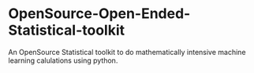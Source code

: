 OpenSource-Open-Ended-Statistical-toolkit
=========================================

An OpenSource Statistical toolkit to do mathematically intensive machine learning calulations using python.
